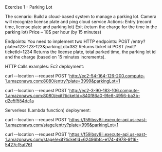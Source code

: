 Exercise 1 - Parking Lot

The scenario:
Build a cloud-based system to manage a parking lot.
Camera will recognize license plate and ping cloud service
Actions:
Entry (record time, license plate and parking lot)
Exit (return the charge for the time in the parking lot)
Price – 10$ per hour (by 15 minutes)

Endpoints:
You need to implement two HTTP endpoints:
POST /entry?plate=123-123-123&parkingLot=382
Returns ticket id
POST /exit?ticketId=1234
Returns the license plate, total parked time, the parking lot id and the charge (based on 15 minutes increments).

HTTP Calls examples:
Ec2 deployment:

curl --location --request POST 'http://ec2-54-164-126-200.compute-1.amazonaws.com:8080/entry?plate=3999&parkingLot=1

curl --location --request POST 'http://ec2-3-90-183-106.compute-1.amazonaws.com:8080/exit?ticketId=840f86a0-9fe6-4956-ba3b-d2e5f554dc1a


Serverless (Lambda function) deployment:

curl --location --request POST 'https://f59ibsv8ii.execute-api.us-east-1.amazonaws.com/stage/entry?plate=999&parkingLot=1

curl --location --request POST 'https://f59ibsv8ii.execute-api.us-east-1.amazonaws.com/stage/exit?ticketId=62496bfc-e174-4978-9f16-5427cf5af76f
